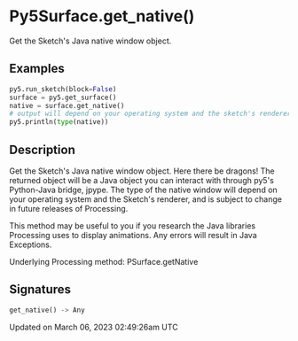 # Py5Surface.get_native()

Get the Sketch's Java native window object.

## Examples

<div class="example-table">

<div class="example-row"><div class="example-cell-image">

</div><div class="example-cell-code">

```python
py5.run_sketch(block=False)
surface = py5.get_surface()
native = surface.get_native()
# output will depend on your operating system and the sketch's renderer
py5.println(type(native))
```

</div></div>

</div>

## Description

Get the Sketch's Java native window object. Here there be dragons! The returned object will be a Java object you can interact with through py5's Python-Java bridge, jpype. The type of the native window will depend on your operating system and the Sketch's renderer, and is subject to change in future releases of Processing.

This method may be useful to you if you research the Java libraries Processing uses to display animations. Any errors will result in Java Exceptions.

Underlying Processing method: PSurface.getNative

## Signatures

```python
get_native() -> Any
```

Updated on March 06, 2023 02:49:26am UTC
